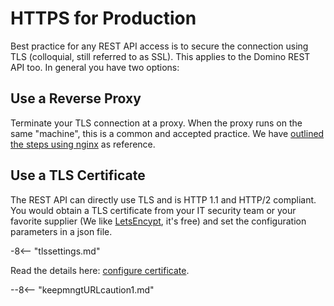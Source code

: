 # HTTPS for Production

Best practice for any REST API access is to secure the connection using TLS (colloquial, still referred to as SSL). This applies to the Domino REST API too. In general you have two options:

## Use a Reverse Proxy

Terminate your TLS connection at a proxy. When the proxy runs on the same "machine", this is a common and accepted practice. We have [outlined the steps using nginx](../../howto/web/httpsproxy.md) as reference.

## Use a TLS Certificate

The REST API can directly use TLS and is HTTP 1.1 and HTTP/2 compliant. You would obtain a TLS certificate from your IT security team or your favorite supplier (We like [LetsEncypt](https://letsencrypt.org), it's free) and set the configuration parameters in a json file.

-8<-- "tlssettings.md"

Read the details here: [configure certificate](../../howto/IdP/configuringCertificates.md).

--8<-- "keepmngtURLcaution1.md"
